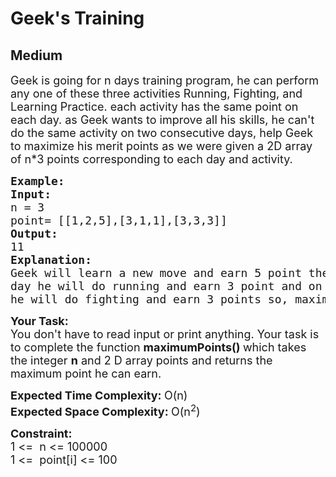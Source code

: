 # Geek's Training
## Medium
<div class="problems_problem_content__Xm_eO"><p><span style="font-size:18px">Geek is going for n days training program, he can perform any one of these three activities Running, Fighting, and Learning Practice. each activity has the same point on each day. as Geek wants to improve all his skills, he can't do the same activity on two consecutive days, help Geek to maximize his merit points as we were given a 2D array of n*3 points corresponding to each day and activity.</span></p>

<pre style="position: relative;"><span style="font-size:18px"><strong>Example:</strong>
<strong>Input:</strong>
n = 3
point= [[1,2,5],[3,1,1],[3,3,3]]
<strong>Output:</strong>
11
<strong>Explanation:</strong>
Geek will learn a new move and earn 5 point then on second
day he will do running and earn 3 point and on third day
he will do fighting and earn 3 points so, maximum point is 11.</span>
<div class="open_grepper_editor" title="Edit &amp; Save To Grepper"></div></pre>

<p><span style="font-size:18px"><strong>Your Task:</strong><br>
You don't have to read input or print anything. Your task is to complete the function <strong>maximumPoints()&nbsp;</strong>which takes the integer <strong>n</strong> and 2 D array points and returns the maximum point he can earn.</span></p>

<p><span style="font-size:18px"><strong>Expected Time Complexity: </strong>O(n)<br>
<strong>Expected Space Complexity: </strong>O(n<sup>2</sup>)</span></p>

<p><span style="font-size:18px"><strong>Constraint:</strong><br>
1 &lt;=&nbsp; n &lt;= 100000<br>
1 &lt;=&nbsp; point[i] &lt;= 100</span></p>
</div>
